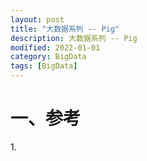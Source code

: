 ```yaml
---
layout: post
title: "大数据系列 -- Pig"
description: 大数据系列 -- Pig
modified: 2022-01-01
category: BigData
tags: [BigData]
---
```


# 一、参考

1.[]()
